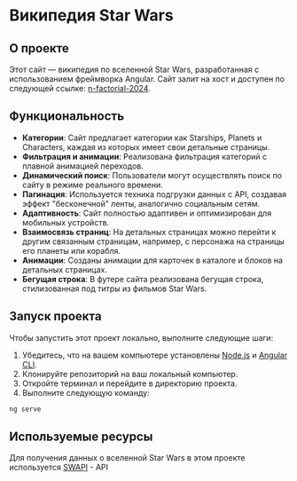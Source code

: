 # Википедия Star Wars

## О проекте

Этот сайт — википедия по вселенной Star Wars, разработанная с использованием фреймворка Angular. Сайт залит на хост и доступен по следующей ссылке: [n-factorial-2024](https://n-factorial-2024.vercel.app/).

## Функциональность

- **Категории**: Сайт предлагает категории как Starships, Planets и Characters, каждая из которых имеет свои детальные страницы.
- **Фильтрация и анимации**: Реализована фильтрация категорий с плавной анимацией переходов.
- **Динамический поиск**: Пользователи могут осуществлять поиск по сайту в режиме реального времени.
- **Пагинация**: Используется техника подгрузки данных с API, создавая эффект "бесконечной" ленты, аналогично социальным сетям.
- **Адаптивность**: Сайт полностью адаптивен и оптимизирован для мобильных устройств.
- **Взаимосвязь страниц**: На детальных страницах можно перейти к другим связанным страницам, например, с персонажа на страницы его планеты или корабля.
- **Анимации**: Созданы анимации для карточек в каталоге и блоков на детальных страницах.
- **Бегущая строка**: В футере сайта реализована бегущая строка, стилизованная под титры из фильмов Star Wars.

## Запуск проекта

Чтобы запустить этот проект локально, выполните следующие шаги:

1. Убедитесь, что на вашем компьютере установлены [Node.js](https://nodejs.org/) и [Angular CLI](https://angular.io/cli).
2. Клонируйте репозиторий на ваш локальный компьютер.
3. Откройте терминал и перейдите в директорию проекта.
4. Выполните следующую команду:

```bash
ng serve
```

## Используемые ресурсы

Для получения данных о вселенной Star Wars в этом проекте используется [SWAPI](https://swapi.dev/documentation) - API